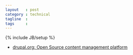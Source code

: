 ```yaml
---
layout   : post
category : technical
tagline  : 
tags     : 
---
```

{% include JB/setup %}

- [drupal.org: Open Source content management platform](https://www.drupal.org/start)
